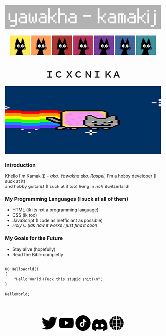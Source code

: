 <div align="center">
  <img src="./logo.png" width="600px"></img>
</div>
<br>
<div align="center">
  <img src="./pixl/0 gelb pxl.png" width="64px"></img>
  <img src="./pixl/1 orange pxl.png" width="64px"></img>
  <img src="./pixl/2 rot pxl.png" width="64px"></img>
  <img src="./pixl/3 magenta pxl.png" width="64px"></img>
  <img src="./pixl/4 violett pixl.png" width="64px"></img>
  <img src="./pixl/5 blau pxl.png" width="64px"></img>
  <img src="./pixl/6 grün pxl.png" width="64px"></img>
</div>

<h1 align="center">ＩＣ ＸＣ ＮＩ ＫＡ</h1>

<div align="center">
  <img src="./cat-space.gif" height="220px" width="660px"></img>
</div>

### **Introduction**
Khello I'm Kamaki(j) - *aka. Yawakha aka. Raspel*, I'm a hobby developer (I suck at it)<br>
and hobby guitarist (I suck at it too) living in *rich* Switzerland!

### **My Programming Languages (I suck at all of them)**
- HTML (ik its not a programming language)
- CSS (ik too)
- JavaScript (I code as inefficiant as possible)
- *Holy C (idk how it works I just find it cool)*

### **My Goals for the Future**
- Stay alive (hopefully)
- Read the Bible completly
<br><br>
```hc
U0 HelloWorld()
{
    "Hello World (Fuck this stupid shit)\n";
}

HelloWorld;
```
<br><br>
<div align="center">
  <a href="https://x.com/@kamaki_iv"><img src="./twitter-schwarze-form.png" width="50px"></img></a>
  <a href="https://www.youtube.com/@kamaki.mp3"><img src="./youtube.png" width="50px"></img></a>
  <a href="https://www.tiktok.com/@kaamakij"><img src="./tick-tack.png" width="50px"></img></a>
  <a href="https://discord.gg/TcUzNahtTp"><img src="./discord.png" width="50px"></img></a>
  <a href="http://kamaki.netlify.app/"><img src="./browser.png" width="50px"></img></a>
</div>
